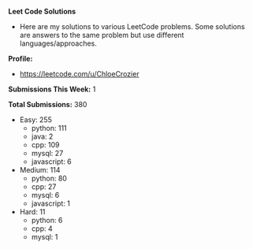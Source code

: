 **Leet Code Solutions**

- Here are my solutions to various LeetCode problems. Some solutions are answers to the same problem but use different languages/approaches.

**Profile:**

- https://leetcode.com/u/ChloeCrozier

**Submissions This Week:** 1

**Total Submissions:** 380
- Easy: 255
  - python: 111
  - java: 2
  - cpp: 109
  - mysql: 27
  - javascript: 6
- Medium: 114
  - python: 80
  - cpp: 27
  - mysql: 6
  - javascript: 1
- Hard: 11
  - python: 6
  - cpp: 4
  - mysql: 1
